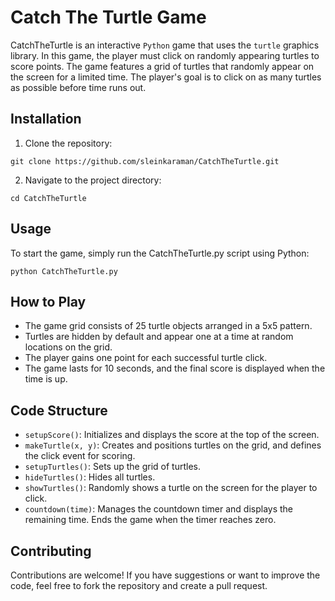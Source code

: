 # Catch The Turtle Game

CatchTheTurtle is an interactive `Python` game that uses the `turtle` graphics library. In this game, the player must click on randomly appearing turtles to score points. The game features a grid of turtles that randomly appear on the screen for a limited time. The player's goal is to click on as many turtles as possible before time runs out.

## Installation

1. Clone the repository:
```
git clone https://github.com/sleinkaraman/CatchTheTurtle.git
```

2. Navigate to the project directory:
```
cd CatchTheTurtle
```

## Usage

To start the game, simply run the CatchTheTurtle.py script using Python:
```
python CatchTheTurtle.py
```

## How to Play

- The game grid consists of 25 turtle objects arranged in a 5x5 pattern.
- Turtles are hidden by default and appear one at a time at random locations on the grid.
- The player gains one point for each successful turtle click.
- The game lasts for 10 seconds, and the final score is displayed when the time is up.

## Code Structure

- `setupScore()`: Initializes and displays the score at the top of the screen.
- `makeTurtle(x, y)`: Creates and positions turtles on the grid, and defines the click event for scoring.
- `setupTurtles()`: Sets up the grid of turtles.
- `hideTurtles()`: Hides all turtles.
- `showTurtles()`: Randomly shows a turtle on the screen for the player to click.
- `countdown(time)`: Manages the countdown timer and displays the remaining time. Ends the game when the timer reaches zero.

## Contributing

Contributions are welcome! If you have suggestions or want to improve the code, feel free to fork the repository and create a pull request.






